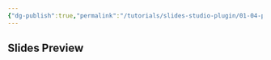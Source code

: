 ```yaml
---
{"dg-publish":true,"permalink":"/tutorials/slides-studio-plugin/01-04-play-presentation/","noteIcon":""}
---
```



## Slides Preview








